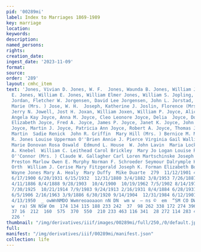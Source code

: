 ```yaml
---
pid: '00289mi'
label: Index to Marriages 1869-1989
key: marriage
location: 
keywords: 
description: 
named_persons: 
rights: 
creation_date: 
ingest_date: '2023-11-09'
format: 
source: 
order: '289'
layout: cmhc_item
text: 'Jones, Vivian D. Jones, W. F.  Jones, Waunda B. Jones, William Jones, William
  E. Jones, William E. Jones, William Elmer Jones, William S. Jopling, Randolph H.
  Jordan, Fletcher W. Jorgensen, David Lee Jorgensen, John L. Jorstad, Hannah M. Jose,
  Marie (Mrs. ) Jose, W. H.  Joseph, Katherine J. Joslin, Florence (Mrs. ) Jowell,
  Jerry N. Jowell, Jost H. Joxan, William Joxen, William P. Joyce, Alice T. Joyce,
  Angela Kay Joyce, Anna M. Joyce, Cleo Leonore Joyce, Delia  Joyce, Dorothy E. Joyce,
  Elizabeth Joyce, Fred A. Joyce, James P. Joyce, Janet K. Joyce, John T. Joyce, Katherine
  Joyce, Martin J. Joyce, Patricia Ann Joyce, Robert A. Joyce, Thomas Juarez, Helen  Martha
  Martin  Sadie Renick  John R. Griffin  Mary Hill (Mrs. ) Bernice M. Meyers Dorothy
  R. Jones Louise Upperman O''Brien Annie J. Pierce Virginia Gail Wallihan May Eades  Rose
  Marie Donovan Rosa Oswald  Edmund L. House  W. John Lavin  Maria Lockyer (Mrs. )  Edward
  A. Knebel  William C. Leithead Carol Brickley  Mary Jo Logan Louise Rice  Myrtle
  O''Connor (Mrs. ) Claude W. Gallagher Carl Loren Martschinske Joseph A. Pitts Gael
  Preston Marlow Owen E. Murphy Norman F. Schroeder Seymour Dalrymple Helen O''Kane  Leona
  Orth  William J. Cerise Mary Fitzgerald Joseph K. Forman Elizabeth Boland Jeffrey
  Wayne Jones Mary A. Healy  Mary Duffy  Mike Duarte  279  11/12/1901 4/26/1891 8/28/1900
  6/17/1900 6/20/1931 6/15/1932  12/31/1880 3/4/1882 3/8/1953 7/26/1887 7/29/1961
  4/11/1886 8/4/1888 9/28/1903  10/4/1900  10/19/1962 7/5/1902 8/14/1971 7/30/1938  12/27/1948
  7/30/1925  10/21/1914 7/9/1983 9/24/1913 2/16/1931 8/4/1884 6/28/1931 2/5/1910 9/28/1943
  6/5/1906 2/16/1963 3/9/1886 6/30/1920 9/14/1904  12/31/1984 6/12/1901  11/11/1902
  4/13/1950  _ owWnNMDO Wwmreoaoaaon nN DN  wm w  — ns ©  em  “SM CO DWrR~s ON © WO
  w  ra) SN NSW Om  174 134 115 188 233 242  37  98 262 338 172 274 396 255 122  202
  37 16  212  160  575  370  550  210 233 463 116 341  28 272 114 283 493 156 218
  226 '
thumbnail: "/img/derivatives/iiif/images/00289mi/full/250,/0/default.jpg"
full: 
manifest: "/img/derivatives/iiif/00289mi/manifest.json"
collection: life
---
```

